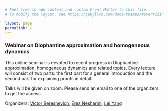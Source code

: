 ```yaml
---
# Feel free to add content and custom Front Matter to this file.
# To modify the layout, see https://jekyllrb.com/docs/themes/#overriding-theme-defaults

layout: page
permalink: /
---
```

### Webinar on Diophantine approximation and homogeneous dynamics

This online seminar is devoted to recent progress in Diophantine approximation, homogeneous dynamics and related topics. Every lecture will consist of two parts: the first part for a general introduction and the second part for explaining proofs in detail. 

Talks will be given on zoom. Please send an email to one of the organizers to get the access.

Organizers: [Victor Beresnevich](mailto:victor.beresnevich@york.ac.uk), [Erez Nesharim](mailto:ereznesh@gmail.com), [Lei Yang](mailto:lyang861028@gmail.com)